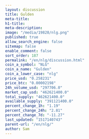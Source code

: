 ```yaml
---
layout: discussion
title: Gulden
meta-title: 
h1-title: 
meta-description: 
image: "/media/19828/nlg.png"
published: true
allow_search_engine: false
sitemap: false
enable_comment: false
sort_order: 187
permalink: "/en/nlg/discussion.html"
coin_a_symbol: "NLG"
coin_a_name: "Gulden"
coin_a_lower_case: "nlg"
price_usd: "0.258231"
price_btc: "0.00002198"
24h_volume_usd: "297706.0"
market_cap_usd: "462621400.0"
total_supply: "462621400.0"
available_supply: "391121400.0"
percent_change_1h: "1.19"
percent_change_24h: "2.81"
percent_change_7d: "-11.27"
last_updated: "1517140743"
parent-url: "/en/nlg/"
author: Sam
---
```


